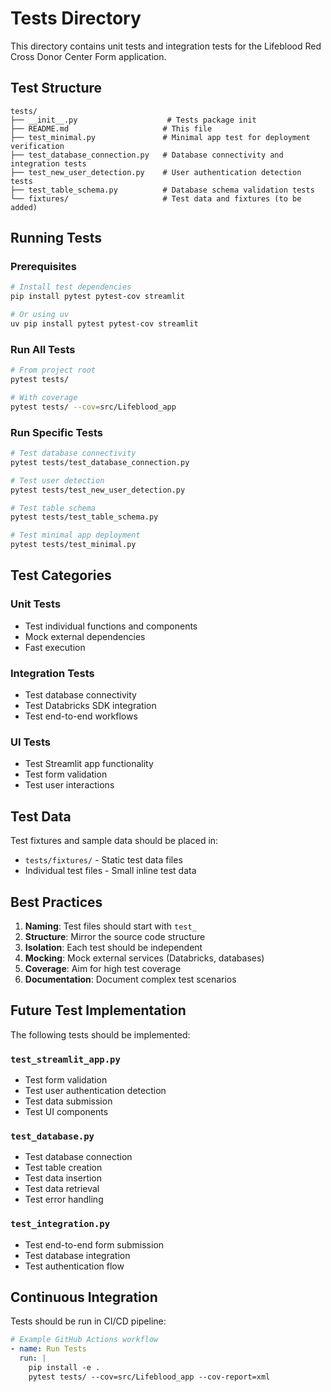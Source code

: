 # Tests Directory

This directory contains unit tests and integration tests for the Lifeblood Red Cross Donor Center Form application.

## Test Structure

```
tests/
├── __init__.py                    # Tests package init
├── README.md                     # This file
├── test_minimal.py               # Minimal app test for deployment verification
├── test_database_connection.py   # Database connectivity and integration tests
├── test_new_user_detection.py    # User authentication detection tests
├── test_table_schema.py          # Database schema validation tests
└── fixtures/                     # Test data and fixtures (to be added)
```

## Running Tests

### Prerequisites
```bash
# Install test dependencies
pip install pytest pytest-cov streamlit

# Or using uv
uv pip install pytest pytest-cov streamlit
```

### Run All Tests
```bash
# From project root
pytest tests/

# With coverage
pytest tests/ --cov=src/Lifeblood_app
```

### Run Specific Tests
```bash
# Test database connectivity
pytest tests/test_database_connection.py

# Test user detection
pytest tests/test_new_user_detection.py

# Test table schema
pytest tests/test_table_schema.py

# Test minimal app deployment
pytest tests/test_minimal.py
```

## Test Categories

### Unit Tests
- Test individual functions and components
- Mock external dependencies
- Fast execution

### Integration Tests
- Test database connectivity
- Test Databricks SDK integration
- Test end-to-end workflows

### UI Tests
- Test Streamlit app functionality
- Test form validation
- Test user interactions

## Test Data

Test fixtures and sample data should be placed in:
- `tests/fixtures/` - Static test data files
- Individual test files - Small inline test data

## Best Practices

1. **Naming**: Test files should start with `test_`
2. **Structure**: Mirror the source code structure
3. **Isolation**: Each test should be independent
4. **Mocking**: Mock external services (Databricks, databases)
5. **Coverage**: Aim for high test coverage
6. **Documentation**: Document complex test scenarios

## Future Test Implementation

The following tests should be implemented:

### `test_streamlit_app.py`
- Test form validation
- Test user authentication detection
- Test data submission
- Test UI components

### `test_database.py`
- Test database connection
- Test table creation
- Test data insertion
- Test data retrieval
- Test error handling

### `test_integration.py`
- Test end-to-end form submission
- Test database integration
- Test authentication flow

## Continuous Integration

Tests should be run in CI/CD pipeline:
```yaml
# Example GitHub Actions workflow
- name: Run Tests
  run: |
    pip install -e .
    pytest tests/ --cov=src/Lifeblood_app --cov-report=xml
```



